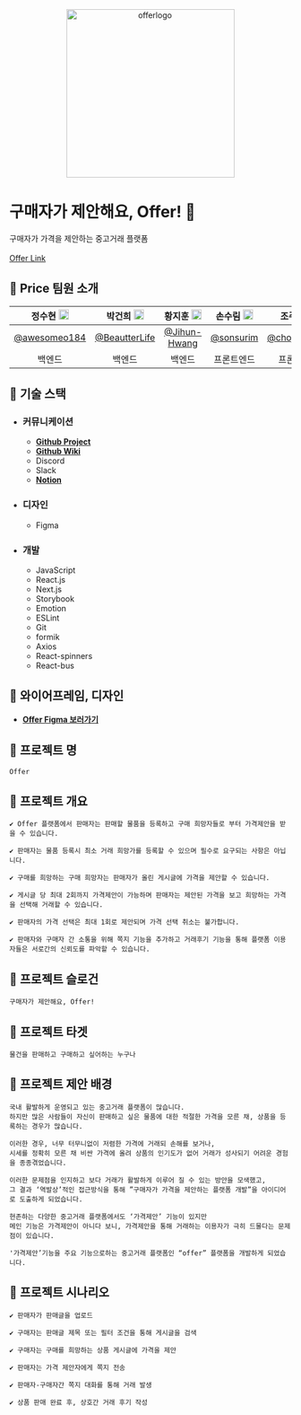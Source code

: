 <div align="center">
<img width="300" alt="offerlogo" src="https://user-images.githubusercontent.com/55920132/146873000-a3b69146-f06b-44aa-828e-75e36f7a2463.png">
</div>

# **구매자가 제안해요, Offer! 🤑**
구매자가 가격을 제안하는 중고거래 플랫폼
<br/>
<br/>
[Offer Link](https://offerprice.vercel.app)
## **🤑 Price 팀원 소개**  
 |정수현 <img src="https://user-images.githubusercontent.com/55920132/120939947-86a46380-c755-11eb-979e-d5441c0bb286.png"  width="18px;">  |박건희 <img src="https://user-images.githubusercontent.com/55920132/120939947-86a46380-c755-11eb-979e-d5441c0bb286.png"  width="18px;"> |황지훈 <img src="https://user-images.githubusercontent.com/55920132/120939947-86a46380-c755-11eb-979e-d5441c0bb286.png"  width="18px;"> |손수림 <img src="https://user-images.githubusercontent.com/55920132/146872476-32eec75f-6ae1-44d4-9ab9-e361064cf687.png"  width="18px;">  |조주영 <img src="https://user-images.githubusercontent.com/55920132/146872476-32eec75f-6ae1-44d4-9ab9-e361064cf687.png"  width="18px;"> |신효정 <img src="https://user-images.githubusercontent.com/55920132/146872476-32eec75f-6ae1-44d4-9ab9-e361064cf687.png"  width="18px;"> |
| :----: | :----: | :----: | :----: | :----: | :----: |
| [@awesomeo184](https://github.com/awesomeo184) | [@BeautterLife](https://github.com/BeautterLife) | [@Jihun-Hwang](https://github.com/Jihun-Hwang)  | [@sonsurim](https://github.com/sonsurim) | [@chojooyoung](https://github.com/chojooyoung) | [@Shinhyojeong](https://github.com/Shinhyojeong)  | 
| 백엔드 | 백엔드 | 백엔드 | 프론트엔드 | 프론트엔드 | 프론트엔드 |
  
## **💸 기술 스택**
- ### **커뮤니케이션**
  - **[Github Project](https://github.com/prgrms-web-devcourse/Team_Price_Offer_FE/projects)**
  - **[Github Wiki](https://github.com/prgrms-web-devcourse/Team_Price_Offer_FE/wiki)**
  - Discord
  - Slack
  - **[Notion](https://www.notion.so/backend-devcourse/4-Price-1144520571434792b3ce34c74f721c5f)**


- ### **디자인**
  - Figma

- ### **개발**
  - JavaScript
  - React.js
  - Next.js
  - Storybook
  - Emotion
  - ESLint
  - Git
  - formik
  - Axios
  - React-spinners
  - React-bus


## **💸 와이어프레임, 디자인**
- **[Offer Figma 보러가기](https://www.figma.com/file/PhqIqgC8ZJ1ovQTqLQuKKD/%EC%A1%B0%EC%95%84%EC%9A%94-%EC%A1%B0%EC%95%84%EC%9A%94?node-id=136%3A565)**



## **💸 프로젝트 명**
```
Offer
```

## **💸 프로젝트 개요**
```
✔ Offer 플랫폼에서 판매자는 판매할 물품을 등록하고 구매 희망자들로 부터 가격제안을 받을 수 있습니다.

✔ 판매자는 물품 등록시 최소 거래 희망가를 등록할 수 있으며 필수로 요구되는 사항은 아닙니다.

✔ 구매를 희망하는 구매 희망자는 판매자가 올린 게시글에 가격을 제안할 수 있습니다.

✔ 게시글 당 최대 2회까지 가격제안이 가능하며 판매자는 제안된 가격을 보고 희망하는 가격을 선택해 거래할 수 있습니다.

✔ 판매자의 가격 선택은 최대 1회로 제안되며 가격 선택 취소는 불가합니다.

✔ 판매자와 구매자 간 소통을 위해 쪽지 기능을 추가하고 거래후기 기능을 통해 플랫폼 이용자들은 서로간의 신뢰도를 파악할 수 있습니다.
```
## **💸 프로젝트 슬로건**
```
구매자가 제안해요, Offer!
```

## **💸 프로젝트 타겟**
```
물건을 판매하고 구매하고 싶어하는 누구나
```

## **💸 프로젝트 제안 배경**
```
국내 활발하게 운영되고 있는 중고거래 플랫폼이 많습니다.
하지만 많은 사람들이 자신이 판매하고 싶은 물품에 대한 적절한 가격을 모른 채, 상품을 등록하는 경우가 많습니다.

이러한 경우, 너무 터무니없이 저렴한 가격에 거래되 손해를 보거나,
시세를 정확히 모른 채 비싼 가격에 올려 상품의 인기도가 없어 거래가 성사되기 어려운 경험을 종종겪었습니다.

이러한 문제점을 인지하고 보다 거래가 활발하게 이루어 질 수 있는 방안을 모색했고,
그 결과 ‘역발상’적인 접근방식을 통해 ”구매자가 가격을 제안하는 플랫폼 개발”을 아이디어로 도출하게 되었습니다.

현존하는 다양한 중고거래 플랫폼에서도 ‘가격제안’ 기능이 있지만
메인 기능은 가격제안이 아니다 보니, 가격제안을 통해 거래하는 이용자가 극히 드물다는 문제점이 있습니다.

'가격제안’기능을 주요 기능으로하는 중고거래 플랫폼인 “offer” 플랫폼을 개발하게 되었습니다.
```

## **💸 프로젝트 시나리오**
```
✔️ 판매자가 판매글을 업로드

✔️ 구매자는 판매글 제목 또는 필터 조건을 통해 게시글을 검색

✔️ 구매자는 구매를 희망하는 상품 게시글에 가격을 제안

✔️ 판매자는 가격 제안자에게 쪽지 전송

✔️ 판매자-구매자간 쪽지 대화를 통해 거래 발생

✔️ 상품 판매 완료 후, 상호간 거래 후기 작성
```

